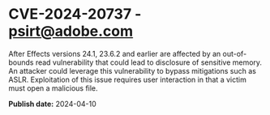 # CVE-2024-20737 - psirt@adobe.com

After Effects versions 24.1, 23.6.2 and earlier are affected by an out-of-bounds read vulnerability that could lead to disclosure of sensitive memory. An attacker could leverage this vulnerability to bypass mitigations such as ASLR. Exploitation of this issue requires user interaction in that a victim must open a malicious file.

**Publish date:** 2024-04-10
